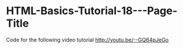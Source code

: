 HTML-Basics-Tutorial-18---Page-Title
====================================

Code for the following video tutorial http://youtu.be/--GQ64pJeGo
